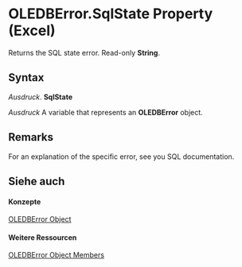 
# OLEDBError.SqlState Property (Excel)

Returns the SQL state error. Read-only  **String**.


## Syntax

 _Ausdruck_. **SqlState**

 _Ausdruck_ A variable that represents an **OLEDBError** object.


## Remarks

For an explanation of the specific error, see you SQL documentation.


## Siehe auch


#### Konzepte


[OLEDBError Object](6bcbf721-f2c8-f784-361b-e1a298bb2ecb.md)
#### Weitere Ressourcen


[OLEDBError Object Members](http://msdn.microsoft.com/library/52181252-dd6f-b267-fa21-4ad8175b7346%28Office.15%29.aspx)